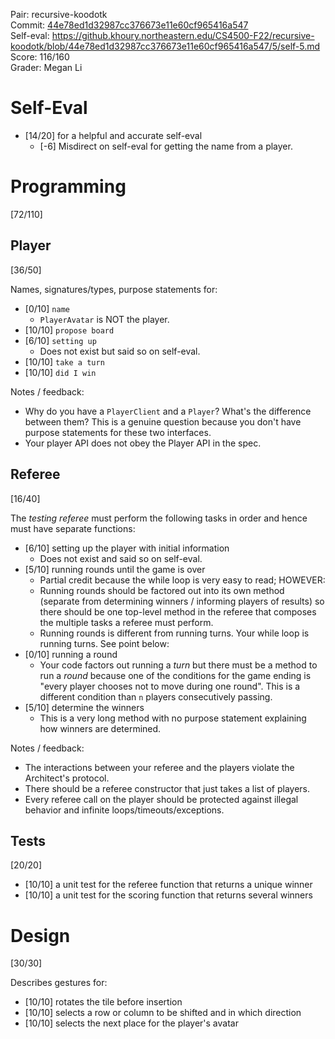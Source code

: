 Pair: recursive-koodotk \
Commit: [44e78ed1d32987cc376673e11e60cf965416a547](https://github.khoury.northeastern.edu/CS4500-F22/recursive-koodotk/tree/44e78ed1d32987cc376673e11e60cf965416a547) \
Self-eval: https://github.khoury.northeastern.edu/CS4500-F22/recursive-koodotk/blob/44e78ed1d32987cc376673e11e60cf965416a547/5/self-5.md \
Score: 116/160 \
Grader: Megan Li

# Self-Eval

- [14/20] for a helpful and accurate self-eval 
  - [-6] Misdirect on self-eval for getting the name from a player.

# Programming

[72/110]

## Player

[36/50]

Names, signatures/types, purpose statements for:

- [0/10] `name`
  - `PlayerAvatar` is NOT the player.
- [10/10] `propose board`
- [6/10] `setting up`
  - Does not exist but said so on self-eval. 
- [10/10] `take a turn`
- [10/10] `did I win`

Notes / feedback:
- Why do you have a `PlayerClient` and a `Player`? What's the difference between them? This is a genuine question because you don't have purpose statements for these two interfaces.
- Your player API does not obey the Player API in the spec.

## Referee

[16/40]

The _testing referee_ must perform the following tasks in order and hence must have separate functions:

- [6/10] setting up the player with initial information
  - Does not exist and said so on self-eval.
- [5/10] running rounds until the game is over
  - Partial credit because the while loop is very easy to read; HOWEVER:
  - Running rounds should be factored out into its own method (separate from determining winners / informing players of results) so there should be one top-level method in the referee that composes the multiple tasks a referee must perform.
  - Running rounds is different from running turns. Your while loop is running turns. See point below:
- [0/10] running a round
  - Your code factors out running a _turn_ but there must be a method to run a _round_ because one of the conditions for the game ending is "every player chooses not to move during one round". This is a different condition than `n` players consecutively passing.
- [5/10] determine the winners
  - This is a very long method with no purpose statement explaining how winners are determined.

Notes / feedback:
- The interactions between your referee and the players violate the Architect's protocol.
- There should be a referee constructor that just takes a list of players.
- Every referee call on the player should be protected against illegal behavior and infinite loops/timeouts/exceptions.

## Tests
[20/20]

- [10/10] a unit test for the referee function that returns a unique winner
- [10/10] a unit test for the scoring function that returns several winners

# Design

[30/30]

Describes gestures for:
- [10/10] rotates the tile before insertion
- [10/10] selects a row or column to be shifted and in which direction
- [10/10] selects the next place for the player's avatar
